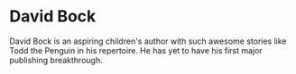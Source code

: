 David Bock
===

David Bock is an aspiring children's author with such awesome stories like Todd the Penguin in his repertoire.  He has yet to have his first major publishing breakthrough.
